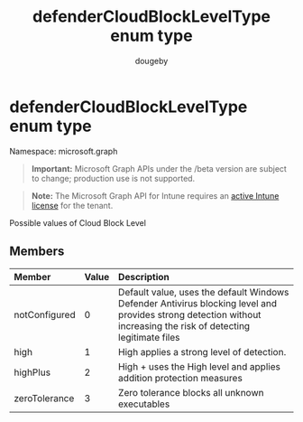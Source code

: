 ﻿---
title: "defenderCloudBlockLevelType enum type"
description: "Possible values of Cloud Block Level"
author: "dougeby"
localization_priority: Normal
ms.prod: "intune"
doc_type: enumPageType
---

# defenderCloudBlockLevelType enum type

Namespace: microsoft.graph

> **Important:** Microsoft Graph APIs under the /beta version are subject to change; production use is not supported.

> **Note:** The Microsoft Graph API for Intune requires an [active Intune license](https://go.microsoft.com/fwlink/?linkid=839381) for the tenant.

Possible values of Cloud Block Level

## Members

| Member        | Value | Description                                                                                                                                                       |
| :------------ | :---- | :---------------------------------------------------------------------------------------------------------------------------------------------------------------- |
| notConfigured | 0     | Default value, uses the default Windows Defender Antivirus blocking level and provides strong detection without increasing the risk of detecting legitimate files |
| high          | 1     | High applies a strong level of detection.                                                                                                                         |
| highPlus      | 2     | High + uses the High level and applies addition protection measures                                                                                               |
| zeroTolerance | 3     | Zero tolerance blocks all unknown executables                                                                                                                     |
